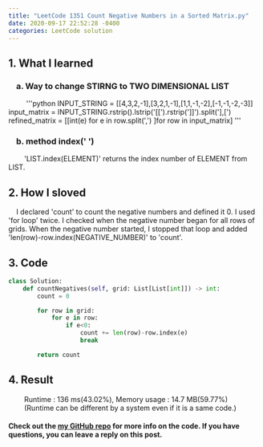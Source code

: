 ```yaml
---
title: "LeetCode 1351 Count Negative Numbers in a Sorted Matrix.py"
date: 2020-09-17 22:52:28 -0400
categories: LeetCode solution
---
```


## 1. What I learned
### &nbsp;&nbsp;&nbsp;&nbsp;a. Way to change STIRNG to TWO DIMENSIONAL LIST  
&nbsp;&nbsp;&nbsp;&nbsp;&nbsp;&nbsp;&nbsp;&nbsp;
'''python
INPUT_STRING = [[4,3,2,-1],[3,2,1,-1],[1,1,-1,-2],[-1,-1,-2,-3]]
input_matrix = INPUT_STRING.rstrip().lstrip('[[').rstrip(']]').split('],[')  
refined_matrix = [[int(e) for e in row.split(',') ]for row in input_matrix]
'''

### &nbsp;&nbsp;&nbsp;&nbsp;b. method index(' ')  
&nbsp;&nbsp;&nbsp;&nbsp;&nbsp;&nbsp;&nbsp;&nbsp;'LIST.index(ELEMENT)' returns the index number of ELEMENT from LIST.  

## 2. How I sloved
&nbsp;&nbsp;&nbsp;&nbsp;I declared 'count' to count the negative numbers and defined it 0. I used 'for loop' twice. I checked when the negative number began for all rows of grids. When the negative number started, I stopped that loop and added 'len(row)-row.index(NEGATIVE_NUMBER)' to 'count'.   

## 3. Code
```python
class Solution:
    def countNegatives(self, grid: List[List[int]]) -> int:
        count = 0

        for row in grid:
            for e in row:
                if e<0:
                    count += len(row)-row.index(e)
                    break

        return count
```

## 4. Result
&nbsp;&nbsp;&nbsp;&nbsp;&nbsp;&nbsp;&nbsp;&nbsp;Runtime : 136 ms(43.02%), Memory usage : 14.7 MB(59.77%)  
&nbsp;&nbsp;&nbsp;&nbsp;&nbsp;&nbsp;&nbsp;&nbsp;(Runtime can be different by a system even if it is a same code.)

#### Check out the [my GitHub repo][hyuk-gh] for more info on the code. If you have questions, you can leave a reply on this post.

[hyuk-gh]:   https://github.com/dlgur1994/StudyAlgorithms
